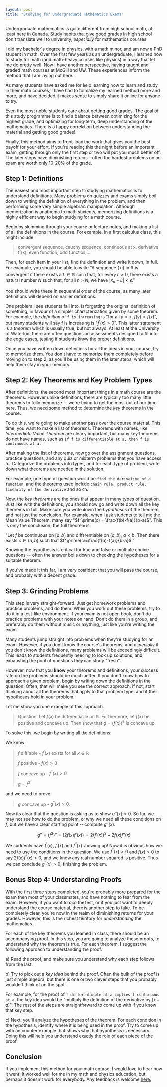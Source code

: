 ```yaml
---
layout: post
title: "Studying for Undergraduate Mathematics Exams"
---
```


Undergraduate mathematics is quite different from high school math, at least here
in Canada. Study habits that give good grades in high school don't translate
well to university, *especially* for mathematics courses.

I did my bachelor's degree in physics, with a math minor, and am now a PhD
student in math. Over the first few years as an undergraduate, I learned how
to study for math (and math-heavy courses like physics) in a way that let me do
pretty well. Now I have another perspective, having taught and graded math
courses at McGill and UW. These experiences inform the method that I am laying
out here.

As many students have asked me for help learning how to learn and study in their
math courses, I have had to formalize my learned method more and more, and have
decided it makes sense to simply share it online for anyone to try.

Even the most noble students care about getting good grades. The goal of this
study programme is to find a balance between optimizing for the
highest grade, and optimizing for long-term, deep understanding of the
mathematics. There is a happy correlation between understanding the material and
getting good grades!

Finally, this method aims to front-load the work that gives you the best payoff
for your effort. If you're reading this the night before an important exam,
getting through only the first step or two will put you much better off. The
later steps have diminishing returns - often the hardest problems on an exam are
worth only 10-20% of the grade.


Step 1: Definitions
------------------------

The easiest and most important step to studying mathematics is to understand
definitions. Many problems on quizzes and exams simply boil down to writing the
definition of everything in the problem, and then performing some very simple
algebraic manipulation. Although memorization is anathema to math students,
memorizing definitions is a highly efficient way to begin studying for a math course.

Begin by skimming through your course or lecture notes, and making a list of all
the definitions in the course. For example, in a first calculus class, this
might include
> convergent sequence, cauchy sequence, continuous at x, derivative
> f'(x), even function, odd function,...

Then, for each item in your list, find the definition and write it down, in
full. For example, you should be able to write "A sequence $\{x_i\}$ in
$\mathbb{R}$ is convergent if there exists a $L\in\mathbb{R}$ such that, for
every $\epsilon>0$, there exists a natural number $N$ such that, for all $n>N$,
we have $|x_n -L| < \epsilon$."

You should write these in sequential order of the course, as many later
definitions will depend on earlier definitions.

One problem I see students fall into, is forgetting the original definition of
something, in favour of a simpler characterization given by some theorem. For
example, the *definition* of `f is increasing` is "for all
$y>x$, $f(y)>f(x)$", but many students will say f is increasing is "$f^\prime(x)>0$".
This latter statement is a *theorem* which is usually true, but not always.
At least at the University of Waterloo, there are often questions on assessments
designed to fit into the edge cases, testing if students know the proper
definitions.

Once you have written down definitions for all the ideas in your course, try to
memorize them. You don't have to memorize them completely before moving on to
step 2, as you'll be using them in the later steps, which will help them stay in
your memory.

Step 2: Key Theorems and Key Problem Types
-------------------------

After definitions, the second most important things in a math course are the
theorems. However unlike definitions, there are typically too many little
theorems to fully memorize -- we're trying to get the most out of our time here.
Thus, we need some method to determine the *key* theorems in the course.

To do this, we're going to make another pass over the course material. This
time, you want to make a list of theorems. Theorems with names, like
*Intermediate Value Theorem* are clearly important, but many key theorems do not
have names, such as `If f is differentiable at a, then f is continuous at
a.`

After making the list of theorems, now go over the assignment questions,
practice questions, and any quiz or midterm problems that you have access to.
Categorize the problems into types, and for each type of problem, write down
what theorems are needed in the solution.

For example, one type of question would be `find the derivative of a function`,
and the theorems used include `chain rule, product rule, linearity of the
derivative` and so on.

Now, the *key theorems* are the ones that appear in many types of question. Just
like with the definitions, you should now go and write down all the key theorems
in full. Make sure you write down the *hypotheses* of the theorem, and not just
the conclusion. For example, when I ask students to tell me the Mean Value
Theorem, many say "$f^\prime(c) = \frac{f(b)-f(a)}{b-a}$". This is only the conclusion;
the full theorem is

"Let $f$ be continuous on $[a,b]$ and differentiable on
$(a,b)$, $a<b$. Then there exists $c\in(a,b)$ such that $f^\prime(c)=\frac{f(b)-f(a)}{b-a}$."

Knowing the hypothesis is critical for true and false or multiple choice
questions -- often the answer boils down to checking the hypotheses for a
suitable theorem.

If you've made it this far, I am very confident that you will pass the course,
and probably with a decent grade.

Step 3: Grinding Problems
-----------------------------

This step is very straight-forward. Just get homework problems and practice
problems, and do them. When you work out these problems, try to do it in a
test-like environment. If your exam is not open book, don't do practice problems
with your notes on hand. Don't do them in a group, and preferably do them
without music or anything, just like you're writing the exam.

Many students jump straight into problems when they're studying for an exam.
However, if you don't know the course's theorems, and *especially* if you don't
know the definitions, many problems will be exceedingly difficult. This leads to
students frequently needing to look up solutions, and exhausting the pool of
questions they can study "fresh".

However, now that you **know** your theorems and definitions, your success rate
on the problems should be much better. If you don't know how to approach a given
problem, begin by writing down the definitions in the question. Often, that will
make you see the correct approach. If not, start thinking about all the theorems
that apply to that problem type, and if their hypotheses hold in your problem.

Let me show you one example of this approach.

>Question: Let $f(x)$ be differentiable on $\mathbb{R}$. Furthermore, let $f(x)$
>be positive and concave up. Then show that $g=(f(x))^2$ is concave up.

To solve this, we begin by writing all the definitions:

We know:

>$f$ diff'able - $f^{\prime}(x)$ exists for all $x\in\mathbb{R}$
>
>$f$ positive - $f(x) > 0$
>
>$f$ concave up - $f^{\prime\prime}(x) > 0$
>
>$g = f^2$

and we need to prove:

>$g$ concave up - $g^{\prime\prime}(x) >0$.

Now its clear that the question is asking us to show $g''(x) >0$. So far, we may
not see how to do the problem, or why we need all these conditions on $f$, but
we have a clear starting point -- compute $g''(x)$.

$$g'' = (f^2)'' = (2f(x)f'(x))' = 2(f'(x))^2 + 2f(x)f''(x)$$

We suddenly have $f^\prime(x)$, $f^\prime(x)$ and $f^{\prime\prime}(x)$ showing up! Now it is obvious
how we need to use the conditions in the question. We use $f^{\prime\prime}(x)>0$ and
$f(x)>0$ to say $2f(x)f^{\prime\prime}(x)>0$, and we know any real number squared is
positive. Thus we can conclude $g^{\prime\prime}(x) >0$, finishing the problem.

Bonus Step 4: Understanding Proofs
----------------------------------------

With the first three steps completed, you're probably more prepared for the exam
then most of your classmates, and have nothing to fear from the exam. However,
if you want to *ace* the test, or if you just want to deeply understand the
    course material, there is another step to take. To be completely clear,
    you're now in the realm of diminishing returns for your grades.
    However, this is the richest territory for *understanding* the
mathematics.

For each of the key theorems you learned in class, there should be an
accompanying proof. In this step, you are going to analyze these proofs, to
understand why the theorem is true. For each theorem, I suggest the following
approach to understanding the proof.

a) Read the proof, and make sure you understand why each step follows from the
last.

b) Try to pick out a *key idea* behind the proof. Often the bulk of the proof is
just simple algebra, but there is one or two clever steps that you probably
wouldn't think of on the spot.

For example, for the proof of `f differentiable at a implies f continuous at a`,
the key idea would be "multiply the definition of the derivative by $(x-a)$".
The rest of the steps are straightforward to come up with if you know that key step.

c) Next, you'll analyze the hypotheses of the theorem. For each condition in the
hypothesis, identify where it is being used in the proof. Try to come up with an
counter example that shows why that hypothesis is necessary. Doing this will
help you understand exactly the role of each piece of the proof.


Conclusion
----------------

If you implement this method for your math course, I would love to hear how it
went! It worked well for me in my math and physics education, but perhaps it
doesn't work for everybody. Any feedback is welcome [here.](https://kaleb.ruscitti.ca/contact)
